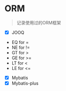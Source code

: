 # ORM

> 记录使用过的ORM框架

- [x] JOOQ
* EQ for =
* NE for !=
* GT for >
* GE for >=
* LT for <
* LE for <=
- [x] Mybatis
- [x] Mybatis-plus
